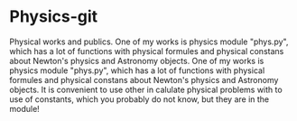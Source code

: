 # Physics-git
Physical works and publics.
One of my works is physics module "phys.py", which has a lot of functions with physical formules and physical constans about Newton's physics and Astronomy objects.
One of my works is physics module "phys.py", which has a lot of functions with physical formules and physical constans about Newton's physics and Astronomy objects. It is convenient to use other in calulate physical problems with to use of constants, which you probably do not know, but they are in the module!
